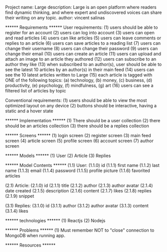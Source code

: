 Project name: Large
description: Large is an open platform where readers find dynamic thinking, and where expert and undiscovered voices can share their writing on any topic.
author: vincent salinas

****** Requirements ******
User requirements:
(1) users should be able to register for an account
(2) users can log into account
(3) users can open and read articles
(4) users can like articles
(5) users can leave comments or replies to an article
(6) users can save articles to a reading list
(7) users can change their username
(8) users can change their password
(9) users can change their email
(10) users can create an article
(11) users can upload and attach an image to an article they authored
(12) users can subscribe to an author they like
(13) when subscribed to an author(s), user should be able to see the latest 10 articles by an author(s) in their main feed
(14) users can see the 10 latest articles written to Large
(15) each article is tagged with ONE of the following topics: (a) technology, (b) money, (c) business, (d) productivity, (e) psychology, (f) mindfulness, (g) art
(16) users can see a filtered list of articles by topic

Conventional requirements: 
(1) users should be able to view the most optimized layout on any device
(2) buttons should be interactive, having a static and a hover state


****** Implementation ******
(1) There should be a user collection
(2) there should be an articles collection
(3) there should be a replies collection

****** Screens ******
(1) login screen
(2) register screen
(3) main feed screen
(4) article screen
(5) profile screen
(6) account screen
(7) author screen

****** Models ******
(1) User
(2) Article
(3) Replies 

****** Model Contents ******
(1.1) User: 
  (1.1.0) id
  (1.1.1) first name 
  (1.1.2) last name 
  (1.1.3) email
  (1.1.4) password
  (1.1.5) profile picture
  (1.1.6) favorited articles

(2.1) Article:
  (2.1.0) id
  (2.1.1) title
  (2.1.2) author
  (2.1.3) author avatar
  (2.1.4) date created
  (2.1.5) description
  (2.1.6) content
  (2.1.7) likes
  (2.1.8) replies
  (2.1.9) snippet

(3.1) Replies:
  (3.1.0) id
  (3.1.1) author
  (3.1.2) author avatar
  (3.1.3) content
  (3.1.4) likes
  

****** technologies ******
(1) Reactjs
(2) Nodejs

****** Problems ******
(1) Must remember NOT to "close" connection to MongoDB when running app.


****** Resources ******
